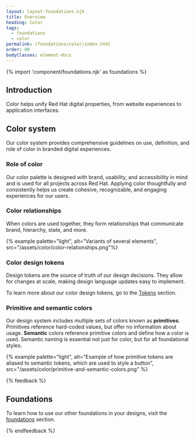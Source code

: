```yaml
---
layout: layout-foundations.njk
title: Overview
heading: Color
tags:
  - foundations
  - color
permalink: /foundations/color/index.html
order: 00
bodyClasses: element-docs
---
```


{% import 'component/foundations.njk' as foundations %}

## Introduction

Color helps unify Red Hat digital properties, from website experiences to 
application interfaces.

## Color system

Our color system provides comprehensive guidelines on use, definition, and role 
of color in branded digital experiences.

### Role of color

Our color palette is designed with brand, usability, and accessibility in mind 
and is used for all projects across Red Hat. Applying color thoughtfully and 
consistently helps us create cohesive, recognizable, and engaging experiences 
for our users.

### Color relationships

When colors are used together, they form relationships that communicate brand, 
hierarchy, state, and more.

{% example palette="light",
          alt="Variants of several elements",
          src="/assets/color/color-relationships.png"%}

### Color design tokens

Design tokens are the source of truth of our design decisions. They allow for 
changes at scale, making design language updates easy to implement.

To learn more about our color design tokens, go to the [Tokens](/tokens) section.

### Primitive and semantic colors

Our design system includes multiple sets of colors known as <strong>primitives</strong>. Primitives reference hard-coded values, but offer no information about usage. <strong>Semantic</strong> colors reference primitive colors and define how a color is used. Semantic naming is essential not just for color, but for all foundational styles.

{% example palette="light",
          alt="Example of how primitive tokens are aliased to semantic tokens, which are used to style a button",
          src="/assets/color/primitive-and-semantic-colors.png" %}

{% feedback %}
  <h2>Foundations</h2>
  <p>To learn how to use our other foundations in your designs, visit the <a href="/foundations">foundations</a> section.</p>
{% endfeedback %}
